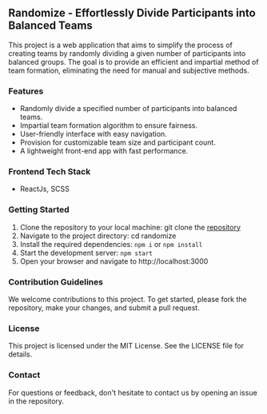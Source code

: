 ## Randomize - Effortlessly Divide Participants into Balanced Teams

This project is a web application that aims to simplify the process of creating teams by randomly dividing a given number of participants into balanced groups. The goal is to provide an efficient and impartial method of team formation, eliminating the need for manual and subjective methods.

### Features

- Randomly divide a specified number of participants into balanced teams.
- Impartial team formation algorithm to ensure fairness.
- User-friendly interface with easy navigation.
- Provision for customizable team size and participant count.
- A lightweight front-end app with fast performance.

### Frontend Tech Stack

- ReactJs, SCSS

### Getting Started

1. Clone the repository to your local machine: git clone the [repository](https://github.com/tkmpraveens/randomize.git)
2. Navigate to the project directory: cd randomize
3. Install the required dependencies: `npm i` or `npm install`
4. Start the development server: `npm start`
5. Open your browser and navigate to http://localhost:3000

### Contribution Guidelines

We welcome contributions to this project. To get started, please fork the repository, make your changes, and submit a pull request.

### License

This project is licensed under the MIT License. See the LICENSE file for details.

### Contact

For questions or feedback, don't hesitate to contact us by opening an issue in the repository.
